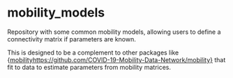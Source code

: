 # mobility_models
Repository with some common mobility models, allowing users to define a connectivity matrix if parameters are known.

This is designed to be a complement to other packages like {[mobility](https://github.com/COVID-19-Mobility-Data-Network/mobility)https://github.com/COVID-19-Mobility-Data-Network/mobility} that fit to data to estimate parameters from mobility matrices.
